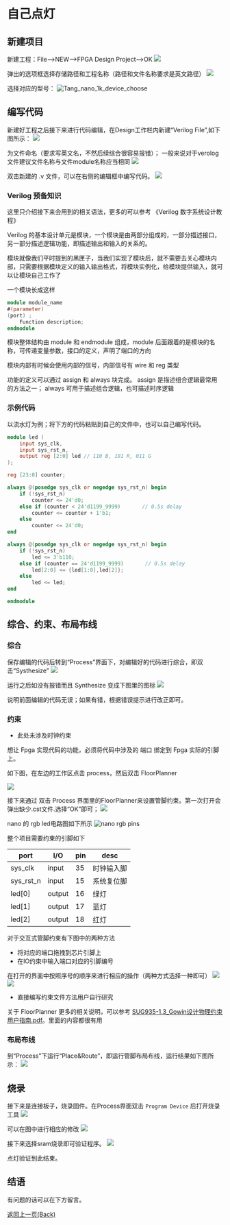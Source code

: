 # 自己点灯

## 新建项目

新建工程：File-->NEW-->FPGA Design Project-->OK
    ![](./../../assets/LED-1.png)

弹出的选项框选择存储路径和工程名称（路径和文件名称要求是英文路径）
    ![](./../../assets/LED-2.png)

选择对应的型号：
    ![Tang_nano_1k_device_choose](./assets/Nano_device_choose.png)
    
## 编写代码

新建好工程之后接下来进行代码编辑，在Design工作栏内新建“Verilog File”,如下图所示：
    ![](./../../assets/LED-5.png)
    
为文件命名（要求写英文名，不然后续综合很容易报错）； 
   一般来说对于verolog文件建议文件名称与文件module名称应当相同
    ![](./../../assets/LED-6.png)

双击新建的 .v 文件，可以在右侧的编辑框中编写代码。
    ![](./../../assets/LED-7.png)


### Verilog 预备知识

这里只介绍接下来会用到的相关语法，更多的可以参考 《Verilog 数字系统设计教程》

Verilog 的基本设计单元是模块，一个模块是由两部分组成的，一部分描述接口，另一部分描述逻辑功能，即描述输出和输入的关系的。

模块就像我们平时提到的黑匣子，当我们实现了模块后，就不需要去关心模块内部，只需要根据模块定义的输入输出格式，将模块实例化，给模块提供输入，就可以让模块自己工作了

一个模块长成这样

```v
module module_name 
#(parameter)
(port) ;
    Function description;
endmodule
```

模块整体结构由 module 和 endmodule 组成，module 后面跟着的是模块的名称，可传递变量参数，接口的定义，声明了端口的方向

模块内部有时候会使用内部的信号，内部信号有 wire 和 reg 类型

功能的定义可以通过 assign 和 always 块完成。 assign 是描述组合逻辑最常用的方法之一； always 可用于描述组合逻辑，也可描述时序逻辑

### 示例代码

以流水灯为例；将下方的代码粘贴到自己的文件中，也可以自己编写代码。

```verilog
module led (
    input sys_clk,
    input sys_rst_n,
    output reg [2:0] led // 110 B, 101 R, 011 G
);

reg [23:0] counter;

always @(posedge sys_clk or negedge sys_rst_n) begin
    if (!sys_rst_n)
        counter <= 24'd0;
    else if (counter < 24'd1199_9999)       // 0.5s delay
        counter <= counter + 1'b1;
    else
        counter <= 24'd0;
end

always @(posedge sys_clk or negedge sys_rst_n) begin
    if (!sys_rst_n)
        led <= 3'b110;
    else if (counter == 24'd1199_9999)       // 0.5s delay
        led[2:0] <= {led[1:0],led[2]};
    else
        led <= led;
end

endmodule

 ```

## 综合、约束、布局布线

### 综合

保存编辑的代码后转到“Process”界面下，对编辑好的代码进行综合，即双击“Systhesize”
    ![](./../../../Tang-Nano-9K/nano_9k/nano_9k_synthsize.png)

运行之后如没有报错而且 Synthesize 变成下图里的图标
    ![](./../../../Tang-Nano/assets/LED.png) 

说明前面编辑的代码无误；如果有错，根据错误提示进行改正即可。        

### 约束

- 此处未涉及时钟约束

想让 Fpga 实现代码的功能，必须将代码中涉及的 端口 绑定到 Fpga 实际的引脚上。

如下图，在左边的工作区点击 process，然后双击 FloorPlanner

![](./../../../assets/examples/led_pjt_2.png)

接下来通过 双击 Process 界面里的FloorPlanner来设置管脚约束。第一次打开会弹出缺少.cst文件.选择“OK”即可；
    ![](./../../assets/LED-9.pngassets/LED-9.png)

nano 的 rgb led电路图如下所示
    ![](./assets/nano_led_pins.png "nano rgb pins")

整个项目需要约束的引脚如下

| port      | I/O    | pin | desc       |
| --------- | ------ | --- | ---------- |
| sys_clk   | input  | 35  | 时钟输入脚  |
| sys_rst_n | input  | 15  | 系统复位脚  |
| led[0]    | output | 16  | 绿灯       |
| led[1]    | output | 17  | 蓝灯       |
| led[2]    | output | 18  | 红灯       |

对于交互式管脚约束有下图中的两种方法
- 将对应的端口拖拽到芯片引脚上
- 在IO约束中输入端口对应的引脚编号

在打开的界面中按照序号的顺序来进行相应的操作（两种方式选择一种即可）
![](./assets/pin_constrain_1.png)
![](./assets/pin_constrain_2.png)

- 直接编写约束文件方法用户自行研究

关于 FloorPlanner 更多的相关说明，可以参考 [SUG935-1.3_Gowin设计物理约束用户指南.pdf](http://cdn.gowinsemi.com.cn/SUG935-1.3_Gowin%E8%AE%BE%E8%AE%A1%E7%89%A9%E7%90%86%E7%BA%A6%E6%9D%9F%E7%94%A8%E6%88%B7%E6%8C%87%E5%8D%97.pdf)。里面的内容都很有用

### 布局布线

到“Process”下运行“Place&Route”，即运行管脚布局布线，运行结果如下图所示：
    ![](./assets/RGB_LED_Place&Route.png)
    
## 烧录

接下来是连接板子，烧录固件。在Process界面双击 `Program Device` 后打开烧录工具
    ![](./assets/Open_Programmer.png)

可以在图中进行相应的修改
    ![](./../../../../../zh/tang/Tang-Nano/examples/led/assets/tang-nano-programmer-config.png)

接下来选择sram烧录即可验证程序。
    ![](./assets/Success_led.png)
    
点灯验证到此结束。

## 结语

有问题的话可以在下方留言。

<p id="back">
    <a href="#" onClick="javascript :history.back(-1);">返回上一页(Back)</a>
</p>